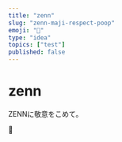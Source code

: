 ```yaml
---
title: "zenn"
slug: "zenn-maji-respect-poop"
emoji: "💩"
type: "idea"
topics: ["test"]
published: false
---
```


# zenn

ZENNに敬意をこめて。  

💩
